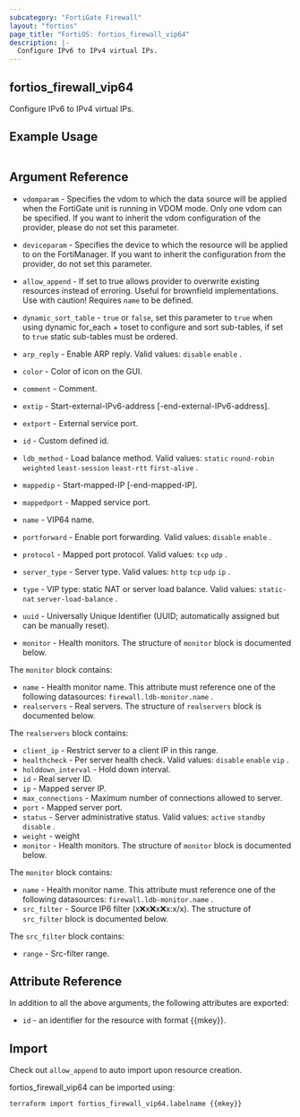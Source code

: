 ```yaml
---
subcategory: "FortiGate Firewall"
layout: "fortios"
page_title: "FortiOS: fortios_firewall_vip64"
description: |-
  Configure IPv6 to IPv4 virtual IPs.
---
```


## fortios_firewall_vip64
Configure IPv6 to IPv4 virtual IPs.

## Example Usage

```hcl

```

## Argument Reference
* `vdomparam` - Specifies the vdom to which the data source will be applied when the FortiGate unit is running in VDOM mode. Only one vdom can be specified. If you want to inherit the vdom configuration of the provider, please do not set this parameter.
* `deviceparam` - Specifies the device to which the resource will be applied to on the FortiManager. If you want to inherit the configuration from the provider, do not set this parameter.
* `allow_append` - If set to true allows provider to overwrite existing resources instead of erroring. Useful for brownfield implementations. Use with caution! Requires `name` to be defined.
* `dynamic_sort_table` - `true` or `false`, set this parameter to `true` when using dynamic for_each + toset to configure and sort sub-tables, if set to `true` static sub-tables must be ordered.

* `arp_reply` - Enable ARP reply. Valid values: `disable` `enable` .
* `color` - Color of icon on the GUI.
* `comment` - Comment.
* `extip` - Start-external-IPv6-address [-end-external-IPv6-address].
* `extport` - External service port.
* `id` - Custom defined id.
* `ldb_method` - Load balance method. Valid values: `static` `round-robin` `weighted` `least-session` `least-rtt` `first-alive` .
* `mappedip` - Start-mapped-IP [-end-mapped-IP].
* `mappedport` - Mapped service port.
* `name` - VIP64 name.
* `portforward` - Enable port forwarding. Valid values: `disable` `enable` .
* `protocol` - Mapped port protocol. Valid values: `tcp` `udp` .
* `server_type` - Server type. Valid values: `http` `tcp` `udp` `ip` .
* `type` - VIP type: static NAT or server load balance. Valid values: `static-nat` `server-load-balance` .
* `uuid` - Universally Unique Identifier (UUID; automatically assigned but can be manually reset).
* `monitor` - Health monitors. The structure of `monitor` block is documented below.

The `monitor` block contains:

* `name` - Health monitor name. This attribute must reference one of the following datasources: `firewall.ldb-monitor.name` .
* `realservers` - Real servers. The structure of `realservers` block is documented below.

The `realservers` block contains:

* `client_ip` - Restrict server to a client IP in this range.
* `healthcheck` - Per server health check. Valid values: `disable` `enable` `vip` .
* `holddown_interval` - Hold down interval.
* `id` - Real server ID.
* `ip` - Mapped server IP.
* `max_connections` - Maximum number of connections allowed to server.
* `port` - Mapped server port.
* `status` - Server administrative status. Valid values: `active` `standby` `disable` .
* `weight` - weight
* `monitor` - Health monitors. The structure of `monitor` block is documented below.

The `monitor` block contains:

* `name` - Health monitor name. This attribute must reference one of the following datasources: `firewall.ldb-monitor.name` .
* `src_filter` - Source IP6 filter (x:x:x:x:x:x:x:x/x). The structure of `src_filter` block is documented below.

The `src_filter` block contains:

* `range` - Src-filter range.

## Attribute Reference

In addition to all the above arguments, the following attributes are exported:
* `id` - an identifier for the resource with format {{mkey}}.

## Import

Check out `allow_append` to auto import upon resource creation.

fortios_firewall_vip64 can be imported using:
```sh
terraform import fortios_firewall_vip64.labelname {{mkey}}
```
